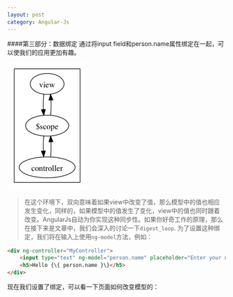 ```yaml
---
layout: post
category: Angular-Js
---
```

####第三部分：数据绑定
通过将input field和person.name属性绑定在一起，可以使我们的应用更加有趣。

![data-binding](/css/images/data-binding.png)
>在这个环境下，双向意味着如果view中改变了值，那么模型中的值也相应发生变化，同样的，如果模型中的值发生了变化，view中的值也同时跟着改变。AngularJs自动为你实现这种同步性。如果你好奇工作的原理，那么在接下来是文章中，我们会深入的讨论一下`digest_loop`.
为了设置这种绑定，我们将在输入上使用`ng-model`方法，例如：

```html
<div ng-controller="MyController">
	<input type="text" ng-model="person.name" placeholder="Enter your name" />
	<h5>Hello {\{ person.name }\}</h5>
</div>
```

现在我们设置了绑定，可以看一下页面如何改变模型的：